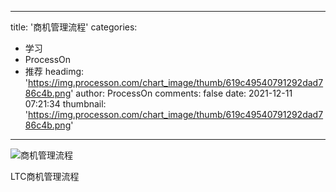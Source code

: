 
---
title: '商机管理流程'
categories: 
 - 学习
 - ProcessOn
 - 推荐
headimg: 'https://img.processon.com/chart_image/thumb/619c49540791292dad786c4b.png'
author: ProcessOn
comments: false
date: 2021-12-11 07:21:34
thumbnail: 'https://img.processon.com/chart_image/thumb/619c49540791292dad786c4b.png'
---

<div>   
<img class="thumb" alt="商机管理流程" src="https://img.processon.com/chart_image/thumb/619c49540791292dad786c4b.png" referrerpolicy="no-referrer">
<p>LTC商机管理流程</p>  
</div>
            